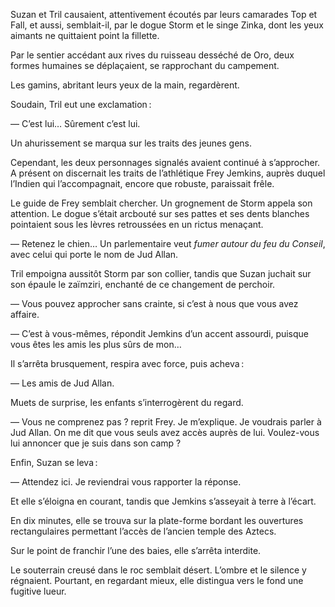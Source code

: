 Suzan et Tril causaient, attentivement écoutés par leurs camarades Top et
Fall, et aussi, semblait-il, par le dogue Storm et le singe Zinka, dont les
yeux aimants ne quittaient point la fillette.

Par le sentier accédant aux rives du ruisseau desséché de Oro, deux formes
humaines se déplaçaient, se rapprochant du campement.

Les gamins, abritant leurs yeux de la main, regardèrent.

Soudain, Tril eut une exclamation :

— C’est lui… Sûrement c’est lui.

Un ahurissement se marqua sur les traits des jeunes gens.

Cependant, les deux personnages signalés avaient continué à s’approcher.
A présent on discernait les traits de l’athlétique Frey Jemkins, auprès
duquel l’Indien qui l’accompagnait, encore que robuste, paraissait frêle.

Le guide de Frey semblait chercher. Un grognement de Storm appela son
attention. Le dogue s’était arcbouté sur ses pattes et ses dents blanches
pointaient sous les lèvres retroussées en un rictus menaçant.

— Retenez le chien… Un parlementaire veut _fumer autour du feu du Conseil_,
avec celui qui porte le nom de Jud Allan.

Tril empoigna aussitôt Storm par son collier, tandis que Suzan juchait sur
son épaule le zaïmziri, enchanté de ce changement de perchoir.

— Vous pouvez approcher sans crainte, si c’est à nous que vous avez affaire.

— C’est à vous-mêmes, répondit Jemkins d’un accent assourdi, puisque vous
êtes les amis les plus sûrs de mon…

Il s’arrêta brusquement, respira avec force, puis acheva :

— Les amis de Jud Allan.

Muets de surprise, les enfants s’interrogèrent du regard.

— Vous ne comprenez pas ? reprit Frey. Je m’explique. Je voudrais parler à
Jud Allan. On me dit que vous seuls avez accès auprès de lui. Voulez-vous
lui annoncer que je suis dans son camp ?

Enfin, Suzan se leva :

— Attendez ici. Je reviendrai vous rapporter la réponse.

Et elle s’éloigna en courant, tandis que Jemkins s’asseyait à terre à l’écart.

En dix minutes, elle se trouva sur la plate-forme bordant les ouvertures
rectangulaires permettant l’accès de l’ancien temple des Aztecs.

Sur le point de franchir l’une des baies, elle s’arrêta interdite.

Le souterrain creusé dans le roc semblait désert. L’ombre et le silence y
régnaient. Pourtant, en regardant mieux, elle distingua vers le fond une
fugitive lueur.
